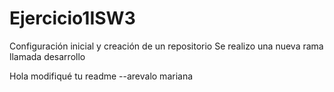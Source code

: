 # Ejercicio1ISW3
 Configuración inicial y creación de un repositorio
 Se realizo una nueva rama llamada desarrollo

Hola modifiqué tu readme --arevalo mariana